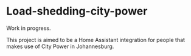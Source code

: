 # Load-shedding-city-power

Work in progress.

This project is aimed to be a Home Assistant integration for people that makes use of City Power in Johannesburg.
